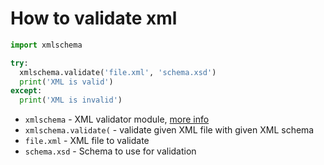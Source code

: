 # How to validate xml

```python
import xmlschema

try:
  xmlschema.validate('file.xml', 'schema.xsd')
  print('XML is valid')
except:
  print('XML is invalid')
```

- `xmlschema` - XML validator module, [more info](https://pypi.org/project/xmlschema/)
- `xmlschema.validate(` - validate given XML file with given XML schema
- `file.xml` - XML file to validate
- `schema.xsd` - Schema to use for validation

